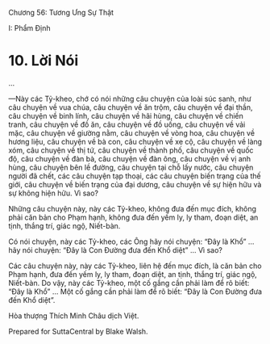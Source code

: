  

Chương 56: Tương Ưng Sự Thật

I: Phẩm Ðịnh

# 10\. Lời Nói

…

—Này các Tỷ-kheo, chớ có nói những câu chuyện của loài súc sanh, như câu chuyện về vua chúa, câu chuyện về ăn trộm, câu chuyện về đại thần, câu chuyện về binh lính, câu chuyện về hãi hùng, câu chuyện về chiến tranh, câu chuyện về đồ ăn, câu chuyện về đồ uống, câu chuyện về vải mặc, câu chuyện về giường nằm, câu chuyện về vòng hoa, câu chuyện về hương liệu, câu chuyện về bà con, câu chuyện về xe cộ, câu chuyện về làng xóm, câu chuyện về thị tứ, câu chuyện về thành phố, câu chuyện về quốc độ, câu chuyện về đàn bà, câu chuyện về đàn ông, câu chuyện về vị anh hùng, câu chuyện bên lề đường, câu chuyện tại chỗ lấy nước, câu chuyện người đã chết, các câu chuyện tạp thoại, các câu chuyện biến trạng của thế giới, câu chuyện về biến trạng của đại dương, câu chuyện về sự hiện hữu và sự không hiện hữu. Vì sao?

Những câu chuyện này, này các Tỷ-kheo, không đưa đến mục đích, không phải căn bản cho Phạm hạnh, không đưa đến yếm ly, ly tham, đoạn diệt, an tịnh, thắng trí, giác ngộ, Niết-bàn.

Có nói chuyện, này các Tỷ-kheo, các Ông hãy nói chuyện: “Ðây là Khổ” … hãy nói chuyện: “Ðây là Con Ðường đưa đến Khổ diệt” … Vì sao?

Các câu chuyện này, này các Tỷ-kheo, liên hệ đến mục đích, là căn bản cho Phạm hạnh, đưa đến yếm ly, ly tham, đoạn diệt, an tịnh, thắng trí, giác ngộ, Niết-bàn. Do vậy, này các Tỷ-kheo, một cố gắng cần phải làm để rõ biết: “Ðây là Khổ” … Một cố gắng cần phải làm để rõ biết: “Ðây là Con Ðường đưa đến Khổ diệt”.

Hòa thượng Thích Minh Châu dịch Việt.

Prepared for SuttaCentral by Blake Walsh.